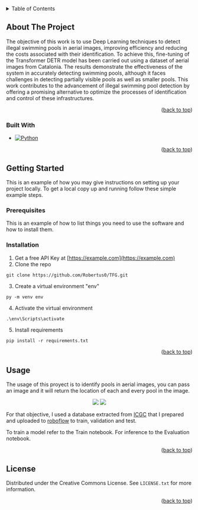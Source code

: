 <a name="readme-top"></a>


<!-- TABLE OF CONTENTS -->
<details>
  <summary>Table of Contents</summary>
  <ol>
    <li>
      <a href="#about-the-project">About The Project</a>
      <ul>
        <li><a href="#built-with">Built With</a></li>
      </ul>
    </li>
    <li>
      <a href="#getting-started">Getting Started</a>
      <ul>
        <li><a href="#prerequisites">Prerequisites</a></li>
        <li><a href="#installation">Installation</a></li>
      </ul>
    </li>
    <li><a href="#usage">Usage</a></li>
    <li><a href="#license">License</a></li>
  </ol>
</details>



<!-- ABOUT THE PROJECT -->
## About The Project

The objective of this work is to use Deep Learning techniques to detect illegal swimming pools in aerial images, improving efficiency and reducing the costs associated with their identification. To achieve this, fine-tuning of the Transformer DETR model has been carried out using a dataset of aerial images from Catalonia. The results demonstrate the effectiveness of the system in accurately detecting swimming pools, although it faces challenges in detecting partially visible pools as well as smaller pools. This work contributes to the advancement of illegal swimming pool detection by offering a promising alternative to optimize the processes of identification and control of these infrastructures.

<p align="right">(<a href="#readme-top">back to top</a>)</p>



### Built With

* [![Python][Python.js]][Python-url]

<p align="right">(<a href="#readme-top">back to top</a>)</p>



<!-- GETTING STARTED -->
## Getting Started

This is an example of how you may give instructions on setting up your project locally.
To get a local copy up and running follow these simple example steps.

### Prerequisites

This is an example of how to list things you need to use the software and how to install them.

### Installation

1. Get a free API Key at [https://example.com](https://example.com)
2. Clone the repo
  ```
  git clone https://github.com/Robertus0/TFG.git
  ```
3. Create a virtual environment "env"
  ```
  py -m venv env
  ```
4. Activate the virtual environment
  ```
  .\env\Scripts\activate
  ```
5. Install requirements
  ```
  pip install -r requirements.txt
  ```

<p align="right">(<a href="#readme-top">back to top</a>)</p>



<!-- USAGE EXAMPLES -->
## Usage

The usage of this proyect is to identify pools in aerial images, you can pass an image and it will return the location of each and every pool in the image.

<p align="center">
  <img src="https://github.com/Robertus0/TFG/assets/80832973/6583606d-8241-41d8-b07c-1d02b744bb6a"/>
  <img src="https://github.com/Robertus0/TFG/assets/80832973/b78b4a7c-7c10-4842-a51c-e7bfbb006e40"/>
</p>

For that objective, I used a database extracted from [ICGC](https://www.icgc.cat/) that I prepared and uploaded to [roboflow](https://universe.roboflow.com/student-of-the-universitat-autonoma-de-barcelona/pools-detector/browse) to train, validation and test.

To train a model refer to the Train notebook. For inference to the Evaluation notebook.

<p align="right">(<a href="#readme-top">back to top</a>)</p>


<!-- LICENSE -->
## License

Distributed under the Creative Commons License. See `LICENSE.txt` for more information.

<p align="right">(<a href="#readme-top">back to top</a>)</p>



<!-- MARKDOWN LINKS & IMAGES -->
<!-- https://www.markdownguide.org/basic-syntax/#reference-style-links -->
[license-shield]: https://img.shields.io/github/license/Robertus0/TFG.svg?style=for-the-badge
[license-url]: https://github.com/Robertus0/TFG/blob/master/LICENSE.txt
[linkedin-shield]: https://img.shields.io/badge/-LinkedIn-black.svg?style=for-the-badge&logo=linkedin&colorB=555
[linkedin-url]: https://linkedin.com/in/roberto-manresa
[product-screenshot]: images/screenshot.png
[Python.js]: https://img.shields.io/badge/Python-3776AB?style=for-the-badge&logo=python&logoColor=white
[Python-url]: https://www.python.org/
